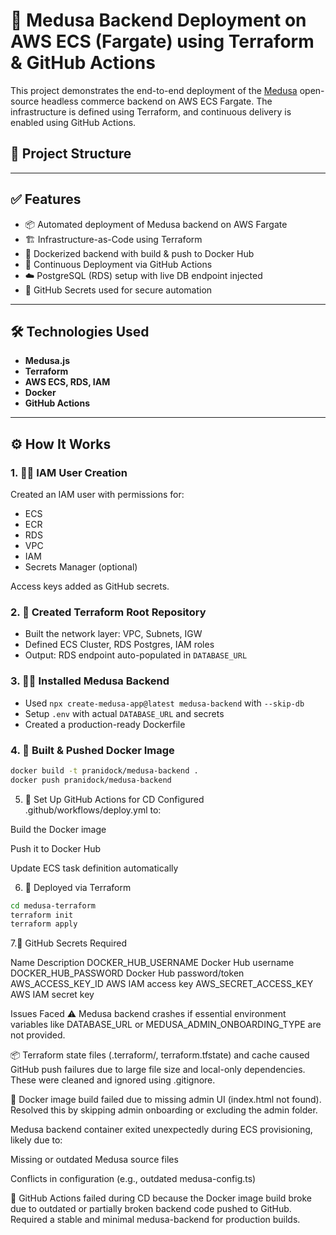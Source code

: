 # 🚀 Medusa Backend Deployment on AWS ECS (Fargate) using Terraform & GitHub Actions

This project demonstrates the end-to-end deployment of the [Medusa](https://medusajs.com/) open-source headless commerce backend on AWS ECS Fargate. The infrastructure is defined using Terraform, and continuous delivery is enabled using GitHub Actions.

## 📂 Project Structure


---

## ✅ Features

- 📦 Automated deployment of Medusa backend on AWS Fargate
- 🏗 Infrastructure-as-Code using Terraform
- 🐳 Dockerized backend with build & push to Docker Hub
- 🔁 Continuous Deployment via GitHub Actions
- ☁️ PostgreSQL (RDS) setup with live DB endpoint injected
- 🔐 GitHub Secrets used for secure automation

---

## 🛠 Technologies Used

- **Medusa.js**
- **Terraform**
- **AWS ECS, RDS, IAM**
- **Docker**
- **GitHub Actions**

---

## ⚙️ How It Works

### 1. 🧑‍💻 IAM User Creation

Created an IAM user with permissions for:
- ECS
- ECR
- RDS
- VPC
- IAM
- Secrets Manager (optional)

Access keys added as GitHub secrets.

### 2. 🧱 Created Terraform Root Repository

- Built the network layer: VPC, Subnets, IGW
- Defined ECS Cluster, RDS Postgres, IAM roles
- Output: RDS endpoint auto-populated in `DATABASE_URL`

### 3. 🧑‍🍳 Installed Medusa Backend

- Used `npx create-medusa-app@latest medusa-backend` with `--skip-db`
- Setup `.env` with actual `DATABASE_URL` and secrets
- Created a production-ready Dockerfile

### 4. 🐳 Built & Pushed Docker Image

```bash
docker build -t pranidock/medusa-backend .
docker push pranidock/medusa-backend

```


5. 🔁 Set Up GitHub Actions for CD
Configured .github/workflows/deploy.yml to:

Build the Docker image

Push it to Docker Hub

Update ECS task definition automatically


6. 🚀 Deployed via Terraform
```bash
cd medusa-terraform
terraform init
terraform apply
```
7.🔐 GitHub Secrets Required

Name	Description
DOCKER_HUB_USERNAME	Docker Hub username
DOCKER_HUB_PASSWORD	Docker Hub password/token
AWS_ACCESS_KEY_ID	AWS IAM access key
AWS_SECRET_ACCESS_KEY	AWS IAM secret key



Issues Faced
⚠️ Medusa backend crashes if essential environment variables like DATABASE_URL or MEDUSA_ADMIN_ONBOARDING_TYPE are not provided.

📦 Terraform state files (.terraform/, terraform.tfstate) and cache caused GitHub push failures due to large file size and local-only dependencies. These were cleaned and ignored using .gitignore.

🐳 Docker image build failed due to missing admin UI (index.html not found). Resolved this by skipping admin onboarding or excluding the admin folder.

Medusa backend container exited unexpectedly during ECS provisioning, likely due to:

Missing or outdated Medusa source files

Conflicts in configuration (e.g., outdated medusa-config.ts)

🔁 GitHub Actions failed during CD because the Docker image build broke due to outdated or partially broken backend code pushed to GitHub. Required a stable and minimal medusa-backend for production builds.

